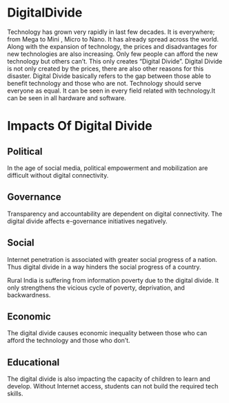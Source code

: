 # DigitalDivide
Technology has grown very rapidly in last few decades. It is everywhere; from Mega to Mini , Micro to Nano.
It has already spread across the world.
Along with the expansion of  technology, the prices and disadvantages for new technologies are also increasing.
Only few people can afford the new technology but others can’t. This only creates “Digital Divide”.
Digital Divide is not only created by the prices, there are also other reasons for this disaster. Digital Divide basically refers to the gap between those able to benefit technology and those who are not.
Technology should serve everyone as equal.
It can be seen in every field related with technology.It can be seen in all hardware and software.
# Impacts Of Digital Divide

## Political
In the age of social media, political empowerment and mobilization are difficult without digital connectivity.

## Governance
Transparency and accountability are dependent on digital connectivity. The digital divide affects e-governance initiatives negatively.

## Social
Internet penetration is associated with greater social progress of a nation. Thus digital divide in a way hinders the social progress of a country.

Rural India is suffering from information poverty due to the digital divide. It only strengthens the vicious cycle of poverty, deprivation, and backwardness.

## Economic
The digital divide causes economic inequality between those who can afford the technology and those who don’t.

## Educational
The digital divide is also impacting the capacity of children to learn and develop.
Without Internet access, students can not build the required tech skills.

 
